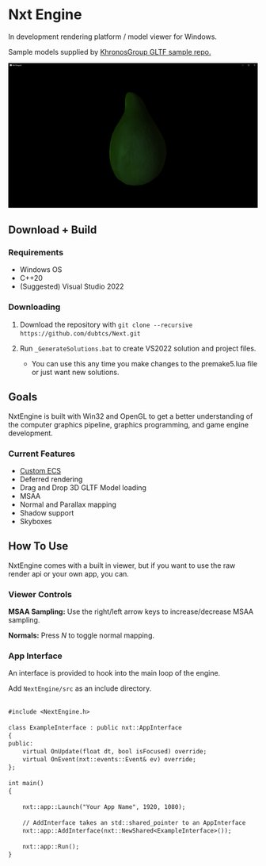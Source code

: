
# Nxt Engine

In development rendering platform / model viewer for Windows.

Sample models supplied by [KhronosGroup GLTF sample repo.](https://github.com/KhronosGroup/glTF-Sample-Models/tree/master/2.0)

![avocado c:](media/072723.png "Avocado :)")

## Download + Build

### Requirements 

 - Windows OS
 - C++20
 - (Suggested) Visual Studio 2022

### Downloading 

1. Download the repository with `git clone --recursive https://github.com/dubtcs/Next.git`

2. Run `_GenerateSolutions.bat` to create VS2022 solution and project files.
    - You can use this any time you make changes to the premake5.lua file or just want new solutions.

## Goals

NxtEngine is built with Win32 and OpenGL to get a better understanding of the computer graphics pipeline, graphics programming, and game engine development.

### Current Features 
   - [Custom ECS](https://github.com/dubtcs/nECS)
   - Deferred rendering
   - Drag and Drop 3D GLTF Model loading
   - MSAA
   - Normal and Parallax mapping
   - Shadow support
   - Skyboxes

## How To Use

NxtEngine comes with a built in viewer, but if you want to use the raw render api or your own app, you can.

### Viewer Controls

**MSAA Sampling:**
    Use the right/left arrow keys to increase/decrease MSAA sampling.

**Normals:**
    Press *N* to toggle normal mapping.

### App Interface

An interface is provided to hook into the main loop of the engine.

Add ```NextEngine/src``` as an include directory.

```

#include <NextEngine.h>

class ExampleInterface : public nxt::AppInterface
{
public:
    virtual OnUpdate(float dt, bool isFocused) override;
    virtual OnEvent(nxt::events::Event& ev) override;
};

int main()
{

    nxt::app::Launch("Your App Name", 1920, 1080);

    // AddInterface takes an std::shared_pointer to an AppInterface
    nxt::app::AddInterface(nxt::NewShared<ExampleInterface>());
    
    nxt::app::Run();
}

```
